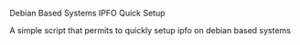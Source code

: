 Debian Based Systems IPFO Quick Setup

A simple script that permits to quickly setup ipfo on debian based
systems
